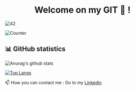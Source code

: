 <h1 align="center">Welcome on my GIT 👋 !</h1>

![42](https://badgen.net/badge/Born2Code/abeaugra/green?cache=86400&icon=https://meta.intra.42.fr/assets/42_logo-7dfc9110a5319a308863b96bda33cea995046d1731cebb735e41b16255106c12.svg)

![Counter](https://komarev.com/ghpvc/?username=axelbgds&color=green)

<html lang="en">

<head>

<meta charset="utf-8">

<meta name="viewport" content="width=device-width, initial-scale=1">

<link href="https://cdn.jsdelivr.net/npm/bootstrap@5.1.0/dist/css/bootstrap.min.css" rel="stylesheet" integrity="sha384-KyZXEAg3QhqLMpG8r+8fhAXLRk2vvoC2f3B09zVXn8CA5QIVfZOJ3BCsw2P0p/We" crossorigin="anonymous">

</head>  

</html>

## 📊 GitHub statistics

![Anurag's github stats](https://github-readme-stats.vercel.app/api?username=axelbgds)

[![Top Langs](https://github-readme-stats.vercel.app/api/top-langs/?username=axelbgds)](https://github.com/axelbgds)

📫 How you can contact me : Go to my <a href="https://www.linkedin.com/in/axelbgd/">Linkedin</a>
